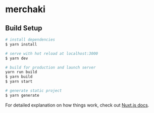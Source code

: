 # merchaki

## Build Setup

```bash
# install dependencies
$ yarn install

# serve with hot reload at localhost:3000
$ yarn dev

# build for production and launch server
yarn run build
$ yarn build
$ yarn start

# generate static project
$ yarn generate
```

For detailed explanation on how things work, check out [Nuxt.js docs](https://nuxtjs.org).
